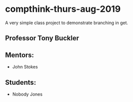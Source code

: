 # compthink-thurs-aug-2019
A very simple class project to demonstrate branching in get.

## Professor Tony Buckler

## Mentors:
- John Stokes

## Students:
- Nobody Jones
